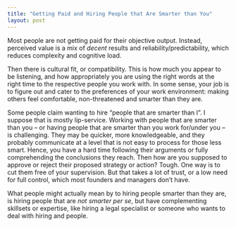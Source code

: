 ```yaml
---
title: "Getting Paid and Hiring People that Are Smarter than You"
layout: post
---
```

Most people are not getting paid for their objective output. Instead, perceived value is a mix of _decent_ results and reliability/predictability, which reduces complexity and cognitive load. 

Then there is cultural fit, or compatibility. This is how much you appear to be listening, and how appropriately you are using the right words at the right time to the respective people you work with. In some sense, your job is to figure out and cater to the preferences of your work environment: making others feel comfortable, non-threatened and smarter than they are.

Some people claim wanting to hire “people that are smarter than I”. I suppose that is mostly lip-service. Working with people that are smarter than you – or having people that are smarter than you work for/under you – is challenging. They may be quicker, more knowledgeable, and they probably communicate at a level that is not easy to process for those less smart. Hence, you have a hard time following their arguments or fully comprehending the conclusions they reach. Then how are you supposed to approve or reject their proposed strategy or action? Tough. One way is to cut them free of your supervision. But that takes a lot of trust, or a low need for full control, which most founders and managers don’t have.

What people might actually mean by to hiring people smarter than they are, is hiring people that are _not smarter per se_, but have complementing skillsets or expertise, like hiring a legal specialist or someone who wants to deal with hiring and people.